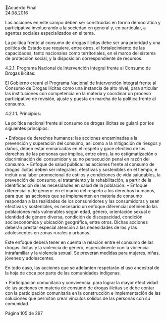 Acuerdo Final  
24.08.2016  

Las acciones en este campo deben ser construidas en forma democrática y participativa involucrando a la 
sociedad en general y, en particular, a agentes sociales especializados en el tema.  
 
La  política  frente  al  consumo  de  drogas  ilícitas  debe  ser  una  prioridad  y  una  política  de  Estado  que 
requiere,  entre  otros,  el  fortalecimiento  de  las  capacidades,  tanto  nacionales  como  territoriales,  en  el 
marco del sistema de protección social, y la disposición correspondiente de recursos.  
 
4.2.1. Programa Nacional de Intervención Integral frente al Consumo de Drogas Ilícitas: 
 
El Gobierno creará el Programa Nacional de Intervención Integral frente al Consumo de Drogas Ilícitas 
como una instancia de alto nivel, para articular las instituciones con competencia en la materia y coordinar 
un proceso participativo de revisión, ajuste y puesta en marcha de la política frente al consumo.  
  
 
 
4.2.1.1. Principios:  
 
La política nacional frente al consumo de drogas ilícitas se guiará por los siguientes principios:  
 
• Enfoque de derechos humanos: las acciones encaminadas a la prevención y superación del 
consumo, así como a la mitigación de riesgos y daños, deben estar enmarcadas en el respeto 
y goce efectivo de los derechos de las personas que implica, entre otros, la no estigmatización 
o discriminación del consumidor y su no persecución penal en razón del consumo. 
• Enfoque  de  salud  pública:  las  acciones  frente  al  consumo  de  drogas  ilícitas  deben  ser 
integrales, efectivas y sostenibles en el tiempo, e incluir una labor promocional de estilos y 
condiciones de vida saludables, la prevención del consumo, el tratamiento y la rehabilitación, 
a partir de la identificación de las necesidades en salud de la población. 
• Enfoque diferencial y de género: en el marco del respeto a los derechos humanos, para que 
las acciones que se implementen en materia de consumo respondan a las realidades de los 
consumidores  y  las  consumidoras  y  sean  efectivas  y  sostenibles,  es  necesario  un  enfoque 
diferencial  definiendo  las  poblaciones  más  vulnerables  según  edad,  género,  orientación 
sexual e identidad de género diversa, condición de discapacidad, condición socioeconómica y 
ubicación  geográfica,  entre  otros.  Dichas  acciones  deberán  prestar  especial  atención  a  las 
necesidades de los y las adolescentes en zonas rurales y urbanas.  
 
Este enfoque deberá tener en cuenta la relación entre el consumo de las drogas ilícitas y la 
violencia  de  género,  especialmente  con  la  violencia  intrafamiliar  y  la  violencia  sexual.  Se 
preverán medidas para mujeres, niñas, jóvenes y adolescentes. 
 
En todo caso, las acciones que se adelanten respetarán el uso ancestral de la hoja de coca por 
parte de las comunidades indígenas.  
 
• Participación comunitaria y convivencia: para lograr la mayor efectividad de las acciones en 
materia de consumo de drogas ilícitas se debe contar con la participación comunitaria en la 
construcción e implementación de las soluciones que permitan crear vínculos sólidos de las 
personas con su comunidad.  
 
Página 105 de 297 
 


